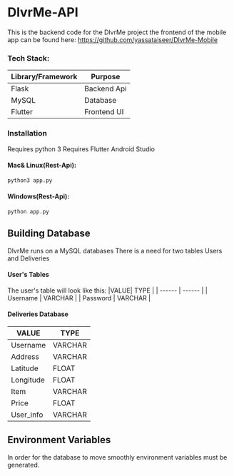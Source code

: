 # DlvrMe-API
This is the backend code for the DlvrMe project the frontend of the mobile app can be found 
here: https://github.com/yassataiseer/DlvrMe-Mobile
### Tech Stack:
|Library/Framework| Purpose |
| ------ | ------ |
| Flask | Backend Api |
| MySQL | Database |
| Flutter| Frontend UI |


### Installation
Requires python 3
Requires Flutter
Android Studio
#### Mac& Linux(Rest-Api):
```sh
python3 app.py
```
#### Windows(Rest-Api):
```
python app.py
```

## Building Database
DlvrMe runs on a MySQL databases
There is a need for two tables Users and Deliveries

#### User's Tables
The user's table will look like this:
|VALUE| TYPE  |
| ------ | ------ |
| Username | VARCHAR |
| Password | VARCHAR |

#### Deliveries Database
| VALUE  | TYPE |
| ------ | ------ |
| Username | VARCHAR |
| Address | VARCHAR |
| Latitude | FLOAT |
| Longitude | FLOAT |
| Item | VARCHAR |
| Price | FLOAT |
| User_info | VARCHAR |

## Environment Variables
In order for the database to move smoothly environment variables must be generated.






